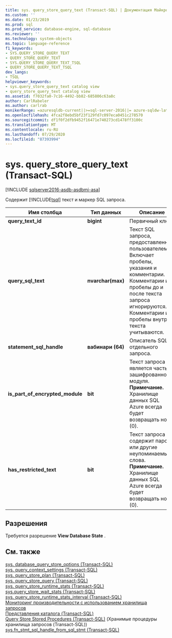 ```yaml
---
title: sys. query_store_query_text (Transact-SQL) | Документация Майкрософт
ms.custom: ''
ms.date: 01/23/2019
ms.prod: sql
ms.prod_service: database-engine, sql-database
ms.reviewer: ''
ms.technology: system-objects
ms.topic: language-reference
f1_keywords:
- SYS.QUERY_STORE_QUERY_TEXT
- QUERY_STORE_QUERY_TEXT
- SYS.QUERY_STORE_QUERY_TEXT_TSQL
- QUERY_STORE_QUERY_TEXT_TSQL
dev_langs:
- TSQL
helpviewer_keywords:
- sys.query_store_query_text catalog view
- query_store_query_text catalog view
ms.assetid: f7032fa0-7c16-4492-bb82-685806c63a8c
author: CarlRabeler
ms.author: carlrab
monikerRange: =azuresqldb-current||>=sql-server-2016||= azure-sqldw-latest||=sqlallproducts-allversions||>=sql-server-linux-2017||=azuresqldb-mi-current
ms.openlocfilehash: 4fca2f8ebd5bf23f129fd7c097eca0451c278570
ms.sourcegitcommit: df1f0f2dfb9452f16471e740273cd1478ff3100c
ms.translationtype: MT
ms.contentlocale: ru-RU
ms.lasthandoff: 07/29/2020
ms.locfileid: "87393994"
---
```

# <a name="sysquery_store_query_text-transact-sql"></a>sys. query_store_query_text (Transact-SQL)
[!INCLUDE [sqlserver2016-asdb-asdbmi-asa](../../includes/applies-to-version/sqlserver2016-asdb-asdbmi-asa.md)]

  Содержит [!INCLUDE[tsql](../../includes/tsql-md.md)] текст и маркер SQL запроса.  
  
|Имя столбца|Тип данных|Описание|  
|-----------------|---------------|-----------------|  
|**query_text_id**|**bigint**|Первичный ключ.|  
|**query_sql_text**|**nvarchar(max)**|Текст SQL запроса, предоставленный пользователем. Включает пробелы, указания и комментарии. Комментарии и пробелы до и после текста запроса игнорируются. Комментарии и пробелы внутри текста учитываются.|  
|**statement_sql_handle**|**вабинари (64)**|Описатель SQL отдельного запроса.|  
|**is_part_of_encrypted_module**|**bit**|Текст запроса является частью зашифрованного модуля.<br/>**Примечание.** Хранилище данных SQL Azure всегда будет возвращать ноль (0).|
|**has_restricted_text**|**bit**|Текст запроса содержит пароль или другие неупоминаемые слова.<br/>**Примечание.** Хранилище данных SQL Azure всегда будет возвращать ноль (0).|
  
## <a name="permissions"></a>Разрешения  
 Требуется разрешение **View Database State** .  
  
## <a name="see-also"></a>См. также  
 [sys. database_query_store_options &#40;Transact-SQL&#41;](../../relational-databases/system-catalog-views/sys-database-query-store-options-transact-sql.md)   
 [sys. query_context_settings &#40;Transact-SQL&#41;](../../relational-databases/system-catalog-views/sys-query-context-settings-transact-sql.md)   
 [sys. query_store_plan &#40;Transact-SQL&#41;](../../relational-databases/system-catalog-views/sys-query-store-plan-transact-sql.md)   
 [sys. query_store_query &#40;Transact-SQL&#41;](../../relational-databases/system-catalog-views/sys-query-store-query-transact-sql.md)   
 [sys. query_store_runtime_stats &#40;Transact-SQL&#41;](../../relational-databases/system-catalog-views/sys-query-store-runtime-stats-transact-sql.md)   
 [sys.query_store_wait_stats &#40;Transact-SQL&#41;](../../relational-databases/system-catalog-views/sys-query-store-wait-stats-transact-sql.md)  
 [sys. query_store_runtime_stats_interval &#40;Transact-SQL&#41;](../../relational-databases/system-catalog-views/sys-query-store-runtime-stats-interval-transact-sql.md)   
 [Мониторинг производительности с использованием хранилища запросов](../../relational-databases/performance/monitoring-performance-by-using-the-query-store.md)   
 [Представления каталога (Transact-SQL)](../../relational-databases/system-catalog-views/catalog-views-transact-sql.md)   
 [Query Store Stored Procedures (Transact-SQL)](../../relational-databases/system-stored-procedures/query-store-stored-procedures-transact-sql.md)  (Хранимые процедуры хранилища запросов (Transact-SQL))  
 [sys.fn_stmt_sql_handle_from_sql_stmt (Transact-SQL)](../../relational-databases/system-functions/sys-fn-stmt-sql-handle-from-sql-stmt-transact-sql.md)  
  
  
